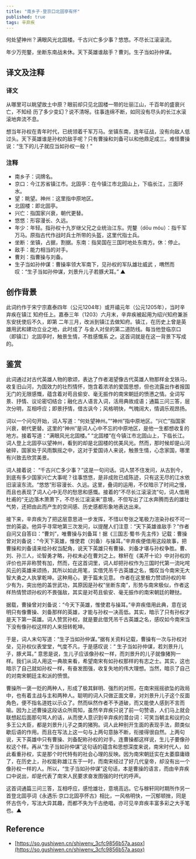 ```yaml
---
title: "南乡子·登京口北固亭有怀"
published: true
tags: 辛弃疾
---
```


何处望神州？满眼风光北固楼。千古兴亡多少事？悠悠。不尽长江滚滚流。

年少万兜鍪，坐断东南战未休。天下英雄谁敌手？曹刘。生子当如孙仲谋。

## 译文及注释

### 译文

从哪里可以眺望故土中原？眼前却只见北固楼一带的壮丽江山，千百年的盛衰兴亡，不知经
历了多少变幻？说不清呀。往事连绵不断，如同没有尽头的长江水滚滚地奔流不息。

想当年孙权在青年时代，已统领着千军万马。坐镇东南，连年征战，没有向敌人低过头。天下英雄谁是孙权的敌手呢？只有曹操和刘备可以和他鼎足成三。难怪曹操说：“生下的儿子就应当如孙权一般！”

### 注释

- 南乡子：词牌名。
- 京口：今江苏省镇江市。北固亭：在今镇江市北固山上，下临长江，三面环水。
- 望：眺望。神州：这里指中原地区。
- 北固楼：即北固亭。
- 兴亡：指国家兴衰，朝代更替。
- 悠悠：形容漫长、久远。
- 年少：年轻。指孙权十九岁继父兄之业统治江东。兜鍪（dōu móu）：指千军万马。原指古代作战时兵士所带的头盔，这里代指士兵。
- 坐断：坐镇，占据，割据。东南：指吴国在三国时地处东南方。休：停止。
- 敌手：能力相当的对手。
- 曹刘：指曹操与刘备。
- 生子当如孙仲谋：曹操率领大军南下，见孙权的军队雄壮威武 ，喟然而叹：“生子当如孙仲谋，刘景升儿子若豚犬耳。” ▲

## 创作背景

此词约作于宋宁宗嘉泰四年（公元1204年）或开禧元年（公元1205年），当时辛弃疾在镇江
知府任上。嘉泰三年（1203）六月末，辛弃疾被起用为绍兴知府兼浙东安抚使后不久，即第
二年三月，改派到镇江去做知府。镇江，在历史上曾是英雄用武和建功立业之地，此时成了
与金人对垒的第二道防线。每当他登临京口（即镇江）北固亭时，触景生情，不胜感慨系
之。这首词就是在这一背景下写成的。

## 鉴赏

此词通过对古代英雄人物的歌颂，表达了作者渴望像古代英雄人物那样金戈铁马，收复旧山河，为国效力的壮烈情怀，饱含着浓浓的爱国思想，但也流露出作者报国无门的无限感慨，蕴含着对苟且偷安、毫无振作的南宋朝廷的愤懑之情。全词写景、抒情、议论密切结合；融化古人语言入词，活用典故成语；通篇三问三答，层次分明，互相呼应；即景抒情，借古讽今；风格明快，气魄阔大，情调乐观昂扬。

词以一个问句开始，词人写道：“何处望神州。”“神州”指中原地区。“兴亡”指国家兴衰，朝代更替。这里的“神州”是词人心中不忘的中原地区，是他一生都想收复的地方。接着写道：“满眼风光北固楼。” “北固楼”在今镇江市北固山上，下临长江。词人登上北固亭以望神州，看到的却是北固楼的优美风光。然而，那时候却是山河破碎，国家处于风雨飘摇之中，这对于爱国诗人来说，触景生情，心念家国，哪里有兴致去欣赏美景。

词人接着说： “千古兴亡多少事？”这是一句问话。词人禁不住发问，从古到今，到底有多少国家兴亡大事呢？往事悠悠，是非成败已成陈迹，只有这无尽的江水依旧滚滚东流。“悠悠”形容漫长、久远。这里，叠词的运用，不仅暗示了时间之慢，而且也表现了词人心中无尽的愁思和感慨。接着的“不尽长江滚滚流”句，词人借用杜甫的“无边落木萧萧下，不尽长江滚滚来”意境，不但写出了江水奔腾而去的雄壮气势，还把由此而产生的空间感、历史感都形象地表达出来。

接下来，辛弃疾为了把这层意思进一步发挥，不惜以夸张之笔极力渲染孙权不可一世的英姿。他异乎寻常地第三次发问，以提醒人们注意：“天下英雄谁敌手？”作者自问又自答曰：“曹刘”，唯曹操与刘备耳！据《三国志·蜀书·先主传》记载：曹操曾对刘备说：“今天下英雄，惟使君（刘备）与操耳。”辛弃疾便借用这段故事，把曹操和刘备请来给孙权当配角，说天下英雄只有曹操、刘备才堪与孙权争胜。曹、刘、孙三人，论智勇才略，孙权未必在曹刘之上。稼轩在《美芹十论》中对孙权的评价也并非称赞有加，然而，在这首词里，词人却把孙权作为三国时代第一流叱咤风云的英雄来颂扬，其所以如此用笔，实借凭吊千古英雄之名，慨叹当今南宋无大智大勇之人执掌乾坤。这种用心，更于篇末见意。 作者在这里极力赞颂孙权的年少有为，突出他的盖世武功，其原因是孙权“坐断东南”，形势与南宋极似，作者这样热情赞颂孙权的不畏强敌，其实是对苟且偷安、毫无振作的南宋朝廷的鞭挞。

据载，曹操曾对刘备说：“今天下英雄，惟使君与操耳。”辛弃疾借用此典，意在说明只有像曹操、刘备那样的英雄，才能与孙权一决高低。其实，暗示了只有孙权才是天下第一英雄。词人赞赏孙权，就是要此借凭吊千古英雄之名，感叹如今南宋当下没有像孙权这样的人来扭转乾坤。

于是，词人末句写道：“生子当如孙仲谋。”据有关资料记载，曹操有一次与孙权对垒，见孙权仪表堂堂，气度不凡，于是感叹说：“ 生子当如孙仲谋，若刘景升儿子，豚犬耳。” 意思是说，生儿子应该像孙权一样，而刘景升的儿子就像猪狗一样。我们从词人用这一典故来看，希望南宋有如孙权那样的有志之士。其实，这也暗示了自己就如孙权一样，有奋发图强，收复失地的伟大理想。当然，暗示了自己的对南宋朝廷主和派的愤恨。

曹操所一褒一贬的两种人，形成了极其鲜明、强烈的对照，在南宋摇摇欲坠的政局中，也有着主战与主和两种人。聪明的词人只做正面文章，对刘景升儿子这个反面角色，便不指名道姓以示众了。然而纵然作者不予道破，而又能使人感到不言而喻。因为上述曹操这段话众所周知，虽然辛弃疾只说了前一句赞语，人们马上就会联想起后面那句骂人的话，从而使人意识到辛弃疾的潜台词：可笑当朝主和议的众多王公大臣，都是刘景升儿子之类的猪狗。词人此种别开生面的表现手法，颇类似歇后语的作用。而且在写法上这一句与上两句意脉不断，衔接得很自然。上两句说，天下英雄中只有曹操、刘备配称孙权的对手。连曹操都这样说，生儿子要像孙权这个样。再从“生子当如孙仲谋”这句话的蕴含和思想深度来说，南宋时代人，如此看重孙权，实是那个时代特有的社会心理的反映。因为南宋朝廷实在太萎靡庸碌了，在历史上，孙权能称雄江东于一时，而南宋经过了好几代皇帝，却没有出一个像孙权一样的人。所以，“生子当如孙仲谋”这句话，本是曹操的语言，而由辛弃疾口中说出，却是代表了南宋人民要求奋发图强的时代的呼声。

这首词通篇三问三答，互相呼应，感怆雄壮，意境高远。它与稼轩同时期所作另一首登北固亭词《永遇乐·京口北固亭怀古》相比，一风格明快，一沉郁顿挫，同是怀古伤今，写法大异其趣，而都不失为千古绝唱，亦可见辛弃疾丰富多彩之大手笔也。▲

## Reference

- [https://so.gushiwen.cn/shiwenv_3cfc9856b57a.aspx](https://so.gushiwen.cn/shiwenv_3cfc9856b57a.aspx)
